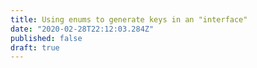```yaml
---
title: Using enums to generate keys in an "interface"
date: "2020-02-28T22:12:03.284Z"
published: false
draft: true
---
```



